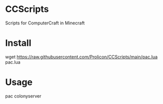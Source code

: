 # CCScripts
Scripts for ComputerCraft in Minecraft

# Install
wget https://raw.githubusercontent.com/Prolicon/CCScripts/main/pac.lua pac.lua

# Usage
pac colonyserver
